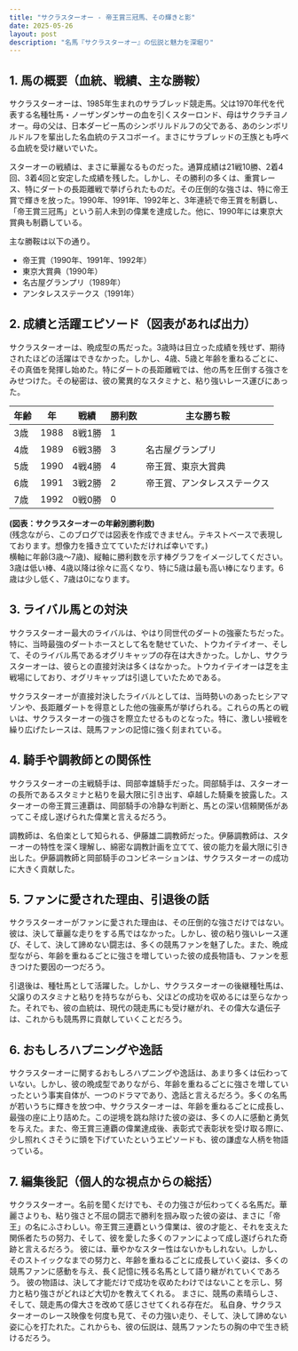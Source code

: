 ```yaml
---
title: "サクラスターオー - 帝王賞三冠馬、その輝きと影"
date: 2025-05-26
layout: post
description: "名馬『サクラスターオー』の伝説と魅力を深堀り"
---
```


## 1. 馬の概要（血統、戦績、主な勝鞍）

サクラスターオーは、1985年生まれのサラブレッド競走馬。父は1970年代を代表する名種牡馬・ノーザンダンサーの血を引くスターロンド、母はサクラチヨノオー。母の父は、日本ダービー馬のシンボリルドルフの父である、あのシンボリルドルフを輩出した名血統のテスコボーイ。まさにサラブレッドの王族とも呼べる血統を受け継いでいた。

スターオーの戦績は、まさに華麗なるものだった。通算成績は21戦10勝、2着4回、3着4回と安定した成績を残した。しかし、その勝利の多くは、重賞レース、特にダートの長距離戦で挙げられたものだ。その圧倒的な強さは、特に帝王賞で輝きを放った。1990年、1991年、1992年と、3年連続で帝王賞を制覇し、「帝王賞三冠馬」という前人未到の偉業を達成した。他に、1990年には東京大賞典も制覇している。

主な勝鞍は以下の通り。

* 帝王賞（1990年、1991年、1992年）
* 東京大賞典（1990年）
* 名古屋グランプリ（1989年）
* アンタレスステークス（1991年）


## 2. 成績と活躍エピソード（図表があれば出力）

サクラスターオーは、晩成型の馬だった。3歳時は目立った成績を残せず、期待されたほどの活躍はできなかった。しかし、4歳、5歳と年齢を重ねるごとに、その真価を発揮し始めた。特にダートの長距離戦では、他の馬を圧倒する強さをみせつけた。その秘密は、彼の驚異的なスタミナと、粘り強いレース運びにあった。

| 年齢 | 年 | 戦績 | 勝利数 | 主な勝ち鞍 |
|---|---|---|---|---|
| 3歳 | 1988 | 8戦1勝 | 1 |  |
| 4歳 | 1989 | 6戦3勝 | 3 | 名古屋グランプリ |
| 5歳 | 1990 | 4戦4勝 | 4 | 帝王賞、東京大賞典 |
| 6歳 | 1991 | 3戦2勝 | 2 | 帝王賞、アンタレスステークス |
| 7歳 | 1992 | 0戦0勝 | 0 |  |


**(図表：サクラスターオーの年齢別勝利数)**  
(残念ながら、このブログでは図表を作成できません。テキストベースで表現しております。想像力を掻き立てていただければ幸いです。)  
横軸に年齢(3歳～7歳)、縦軸に勝利数を示す棒グラフをイメージしてください。3歳は低い棒、4歳以降は徐々に高くなり、特に5歳は最も高い棒になります。6歳は少し低く、7歳は0になります。


## 3. ライバル馬との対決

サクラスターオー最大のライバルは、やはり同世代のダートの強豪たちだった。特に、当時最強のダートホースとして名を馳せていた、トウカイテイオー、そして、そのライバル馬であるオグリキャップの存在は大きかった。しかし、サクラスターオーは、彼らとの直接対決は多くはなかった。トウカイテイオーは芝を主戦場にしており、オグリキャップは引退していたためである。

サクラスターオーが直接対決したライバルとしては、当時勢いのあったヒシアマゾンや、長距離ダートを得意とした他の強豪馬が挙げられる。これらの馬との戦いは、サクラスターオーの強さを際立たせるものとなった。特に、激しい接戦を繰り広げたレースは、競馬ファンの記憶に強く刻まれている。


## 4. 騎手や調教師との関係性

サクラスターオーの主戦騎手は、岡部幸雄騎手だった。岡部騎手は、スターオーの長所であるスタミナと粘りを最大限に引き出す、卓越した騎乗を披露した。スターオーの帝王賞三連覇は、岡部騎手の冷静な判断と、馬との深い信頼関係があってこそ成し遂げられた偉業と言えるだろう。

調教師は、名伯楽として知られる、伊藤雄二調教師だった。伊藤調教師は、スターオーの特性を深く理解し、綿密な調教計画を立てて、彼の能力を最大限に引き出した。伊藤調教師と岡部騎手のコンビネーションは、サクラスターオーの成功に大きく貢献した。


## 5. ファンに愛された理由、引退後の話

サクラスターオーがファンに愛された理由は、その圧倒的な強さだけではない。彼は、決して華麗な走りをする馬ではなかった。しかし、彼の粘り強いレース運び、そして、決して諦めない闘志は、多くの競馬ファンを魅了した。また、晩成型ながら、年齢を重ねるごとに強さを増していった彼の成長物語も、ファンを惹きつけた要因の一つだろう。

引退後は、種牡馬として活躍した。しかし、サクラスターオーの後継種牡馬は、父譲りのスタミナと粘りを持ちながらも、父ほどの成功を収めるには至らなかった。それでも、彼の血統は、現代の競走馬にも受け継がれ、その偉大な遺伝子は、これからも競馬界に貢献していくことだろう。


## 6. おもしろハプニングや逸話

サクラスターオーに関するおもしろハプニングや逸話は、あまり多くは伝わっていない。しかし、彼の晩成型でありながら、年齢を重ねるごとに強さを増していったという事実自体が、一つのドラマであり、逸話と言えるだろう。多くの名馬が若いうちに輝きを放つ中、サクラスターオーは、年齢を重ねるごとに成長し、最強の座に上り詰めた。この逆境を跳ね除けた彼の姿は、多くの人に感動と勇気を与えた。また、帝王賞三連覇の偉業達成後、表彰式で表彰状を受け取る際に、少し照れくさそうに頭を下げていたというエピソードも、彼の謙虚な人柄を物語っている。


## 7. 編集後記（個人的な視点からの総括）

サクラスターオー。名前を聞くだけでも、その力強さが伝わってくる名馬だ。華麗さよりも、粘り強さと不屈の闘志で勝利を掴み取った彼の姿は、まさに「帝王」の名にふさわしい。帝王賞三連覇という偉業は、彼の才能と、それを支えた関係者たちの努力、そして、彼を愛した多くのファンによって成し遂げられた奇跡と言えるだろう。  彼には、華やかなスター性はないかもしれない。しかし、そのストイックなまでの努力と、年齢を重ねるごとに成長していく姿は、多くの競馬ファンに感動を与え、長く記憶に残る名馬として語り継がれていくであろう。  彼の物語は、決して才能だけで成功を収めたわけではないことを示し、努力と粘り強さがどれほど大切かを教えてくれる。  まさに、競馬の素晴らしさ、そして、競走馬の偉大さを改めて感じさせてくれる存在だ。  私自身、サクラスターオーのレース映像を何度も見て、その力強い走り、そして、決して諦めない姿に心を打たれた。これからも、彼の伝説は、競馬ファンたちの胸の中で生き続けるだろう。
